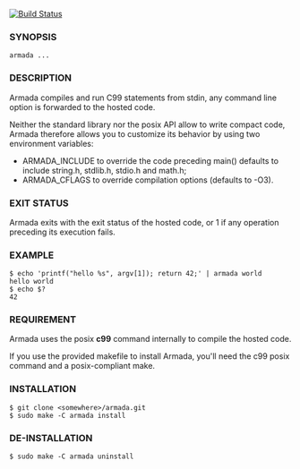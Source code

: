 [![Build Status](https://secure.travis-ci.org/fclaerho/armada.png?branch=master)](http://travis-ci.org/fclaerho/armada)

### SYNOPSIS

	armada ...

### DESCRIPTION

Armada compiles and run C99 statements from stdin,
any command line option is forwarded to the hosted code.

Neither the standard library nor the posix API allow to write compact code,
Armada therefore allows you to customize its behavior by using two environment variables:
  * ARMADA_INCLUDE to override the code preceding main()
    defaults to include string.h, stdlib.h, stdio.h and math.h;
  * ARMADA_CFLAGS to override compilation options (defaults to -O3).

### EXIT STATUS

Armada exits with the exit status of the hosted code,
or 1 if any operation preceding its execution fails.

### EXAMPLE

	$ echo 'printf("hello %s", argv[1]); return 42;' | armada world
	hello world
	$ echo $?
	42

### REQUIREMENT

Armada uses the posix **c99** command internally to compile the hosted code.

If you use the provided makefile to install Armada,
you'll need the c99 posix command and a posix-compliant make.

### INSTALLATION

	$ git clone <somewhere>/armada.git
	$ sudo make -C armada install

### DE-INSTALLATION

	$ sudo make -C armada uninstall

